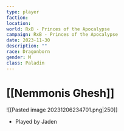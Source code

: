 ```yaml
---
type: player
faction: 
location: 
world: RxB - Princes of the Apocalypse
campaign: RxB - Princes of the Apocalypse
date: 2023-11-30
description: ""
race: Dragonborn
gender: M
class: Paladin
---
```

# [[Nemmonis Ghesh]]

![[Pasted image 20231206234701.png|250]]
- Played by Jaden

